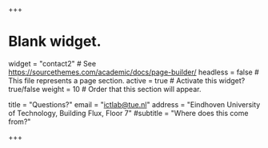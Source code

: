 +++
# Blank widget.
widget = "contact2"  # See https://sourcethemes.com/academic/docs/page-builder/
headless = false  # This file represents a page section.
active = true  # Activate this widget? true/false
weight = 10  # Order that this section will appear.

title = "Questions?"
email = "ictlab@tue.nl"
address = "Eindhoven University of Technology, Building Flux, Floor 7"
#subtitle = "Where does this come from?"

+++
